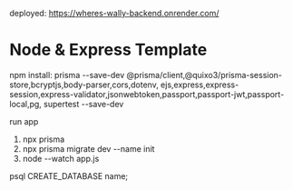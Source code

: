 deployed: https://wheres-wally-backend.onrender.com/
# Node & Express Template
npm install: prisma --save-dev @prisma/client,@quixo3/prisma-session-store,bcryptjs,body-parser,cors,dotenv,
ejs,express,express-session,express-validator,jsonwebtoken,passport,passport-jwt,passport-local,pg,
supertest --save-dev

run app
1) npx prisma
3) npx prisma migrate dev --name init
2) node --watch app.js

psql
CREATE_DATABASE name;


